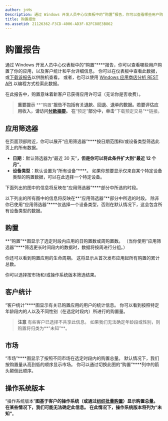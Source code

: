 ```yaml
---
author: jnHs
Description: 通过 Windows 开发人员中心仪表板中的“购置”报告，你可以查看哪些用户购置了你的应用，以及客户统计和平台详细信息。
title: 购置报告
ms.assetid: 21126362-F3CD-4006-AD3F-82FC88E3B862
---
```


# 购置报告


通过 Windows 开发人员中心仪表板中的“购置”****报告，你可以查看哪些用户购置了你的应用，以及客户统计和平台详细信息。 你可以在仪表板中查看此数据，或[下载该报告](download-analytic-reports.md)以供脱机查看。 或者，也可以使用 [Windows 应用商店分析 REST API](../monetize/access-analytics-data-using-windows-store-services.md) 以编程方式检索此数据。

在此报告中，购置意味着新客户已获得应用许可证（无论你是否收费）。

> **重要提示** **“购置”**报告不包括有关退款、回退、退单的数据。若要评估应用收入，请访问[付款摘要](payout-summary.md)。 在**“预定”**部分中，单击**“下载预定交易”**链接。



## 应用筛选器


在页面顶部附近，你可以展开“应用筛选器”****按日期范围和/或设备类型筛选此页上的所有数据。

-   **日期**：默认筛选器为“最近 30 天”****，但是你可以将此条件扩大到“最近 12 个月”****。
-   **设备类型**：默认设置为“所有设备”****。 如果你想要显示仅来自某个特定设备类型的购置数据，可以在此选择一个特定设备。

下面列出的图中的信息将反映在“应用筛选器”****部分中所选的时段。

以下列出的所有图中的信息将反映在**“应用筛选器”**部分中所选的时段。 除非你已使用“应用筛选器”****仅选择一个设备类型，否则在默认情况下，这会包含所有设备类型的数据。

## 购置


**“购置”**图显示了选定时段内应用的日购置数或周购置数。 （当你使用“应用筛选器”****筛选更长时间段内的数据时，数据将按周进行分组。）

你还可以看到购置应用的生命周期。 这将显示从首次发布应用起所有购置的累计总数。

你可以选择按市场和/或操作系统版本筛选结果。

## 客户统计


“客户统计”****图显示有关已购置应用的用户的统计信息。 你可以看到按照特定年龄段内的人以及不同性别（在选定时段内）所进行的购置量。

> **注意** 有些客户已选择不共享此信息。 如果我们无法确定年龄段或性别，则购置将归类为**“未知”**。

 

## 市场


“市场”****图显示了按照不同市场在选定时段内的购置总量。 默认情况下，我们按购置量从高到低的顺序显示市场。 你可以通过切换此图的“购置”****列中的箭头颠倒此顺序。

## 操作系统版本


“操作系统版本”****图基于客户的操作系统（或通过[组织批量购置](organizational-licensing.md)）显示购置总量。 在某些情况下，我们可能无法确定此信息。 在此情况下，操作系统版本将列为“未知”****。



 

 


<!--HONumber=May16_HO2-->



